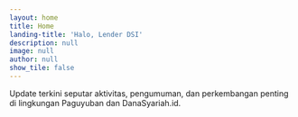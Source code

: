 ```yaml
---
layout: home
title: Home
landing-title: 'Halo, Lender DSI'
description: null
image: null
author: null
show_tile: false
---
```


Update terkini seputar aktivitas, pengumuman, dan perkembangan penting di lingkungan Paguyuban dan DanaSyariah.id.